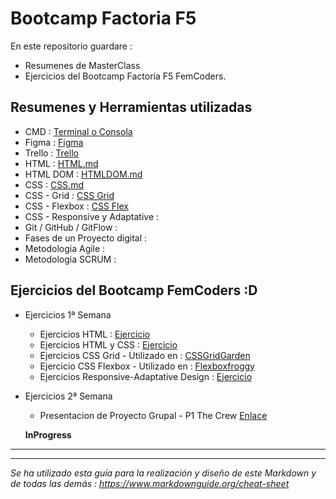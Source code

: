# Bootcamp Factoria F5

En este repositorio guardare : 
- Resumenes de MasterClass
- Ejercicios del Bootcamp Factoría F5 FemCoders.

## Resumenes y Herramientas utilizadas

- CMD : [Terminal o Consola](./Teoria/Terminal.md)
- Figma : [Figma](./Teoria/Figma.md)
- Trello : [Trello](./Teoria/Trello.md)
- HTML : [HTML.md](./Teoria/HTML.md)
- HTML DOM : [HTMLDOM.md](./Teoria/HTMLDOM.md)
- CSS : [CSS.md](./Teoria/CSS.md)
- CSS - Grid : [CSS Grid](./Teoria/CSS-GRID.md)
- CSS - Flexbox : [CSS Flex](./Teoria/CSS-FLEX.md)
- CSS - Responsive y Adaptative :
- Git / GitHub / GitFlow :
- Fases de un Proyecto digital :
- Metodologia Agile :
- Metodologia SCRUM : 


## Ejercicios del Bootcamp FemCoders :D

- Ejercicios 1ª Semana
    - Ejercicios HTML : [Ejercicio](./HTML%20y%20CSS/Ejercicios%20HTML-CSS/2-Ejercicio%20HTML%20babysteps/ejercicio2.md)
    - Ejercicios HTML y CSS : [Ejercicio](./HTML%20y%20CSS/Ejercicios%20HTML-CSS/3-Ejercicio%20HTML%20y%20CSS3/ejercicio3.md)
    - Ejercicios CSS Grid - Utilizado en : [CSSGridGarden](https://cssgridgarden.com/#es)
    - Ejercicio CSS Flexbox - Utilizado en : [Flexboxfroggy](https://flexboxfroggy.com/#es)
    - Ejercicios Responsive-Adaptative Design : [Ejercicio](https://github.com/DevDesiree/F5-FemCoders/blob/0ef1ab798ab67baf88774c26ae1b35bdff255796/HTML%20y%20CSS/Ejercicios%20HTML-CSS/3-Ejercicio%20HTML%20y%20CSS3/Ejercicio1/styles.css#L53)

- Ejercicios 2ª Semana

    - Presentacion de Proyecto Grupal - P1 The Crew [Enlace](https://github.com/DevDesiree/P1-LasIdealistas)


    **InProgress**


---
---



*Se ha utilizado esta guía para la realización y diseño de este Markdown y de todas las demás : https://www.markdownguide.org/cheat-sheet*
